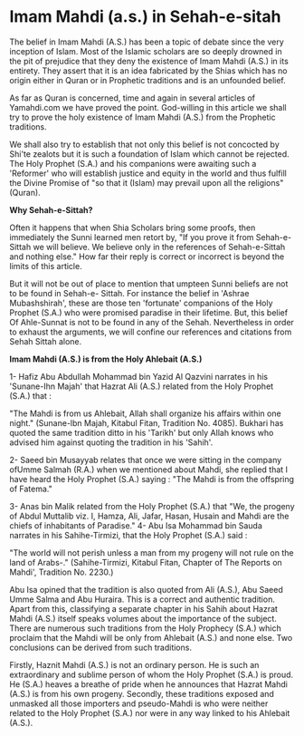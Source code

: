 Imam Mahdi (a.s.) in Sehah-e-sitah
==================================

The belief in Imam Mahdi (A.S.) has been a topic of debate since the
very inception of Islam. Most of the Islamic scholars are so deeply
drowned in the pit of prejudice that they deny the existence of Imam
Mahdi (A.S.) in its entirety. They assert that it is an idea fabricated
by the Shias which has no origin either in Quran or in Prophetic
traditions and is an unfounded belief.

As far as Quran is concerned, time and again in several articles of
Yamahdi.com we have proved the point. God-willing in this article we
shall try to prove the holy existence of Imam Mahdi (A.S.) from the
Prophetic traditions.

We shall also try to establish that not only this belief is not
concocted by Shi'te zealots but it is such a foundation of Islam which
cannot be rejected. The Holy Prophet (S.A.) and his companions were
awaiting such a 'Reformer' who will establish justice and equity in the
world and thus fulfill the Divine Promise of "so that it (Islam) may
prevail upon all the religions" (Quran).

**Why Sehah-e-Sittah?**

Often it happens that when Shia Scholars bring some proofs, then
immediately the Sunni learned men retort by, "If you prove it from
Sehah-e-Sittah we will believe. We believe only in the references of
Sehah-e-Sittah and nothing else." How far their reply is correct or
incorrect is beyond the limits of this article.

But it will not be out of place to mention that umpteen Sunni beliefs
are not to be found in Sehah-e- Sittah. For instance the belief in
'Ashrae Mubashshirah', these are those ten 'fortunate' companions of the
Holy Prophet (S.A.) who were promised paradise in their lifetime. But,
this belief Of Ahle-Sunnat is not to be found in any of the Sehah.
Nevertheless in order to exhaust the arguments, we will confine our
references and citations from Sehah Sittah alone.


**Imam Mahdi (A.S.) is from the Holy Ahlebait (A.S.)**

1- Hafiz Abu Abdullah Mohammad bin Yazid Al Qazvini narrates in his
'Sunane-Ihn Majah' that Hazrat Ali (A.S.) related from the Holy Prophet
(S.A.) that :

"The Mahdi is from us Ahlebait, Allah shall organize his affairs within
one night." (Sunane-lbn Majah, Kitabul Fitan, Tradition No. 4085).
Bukhari has quoted the same tradition ditto in his 'Tarikh' but only
Allah knows who advised him against quoting the tradition in his
'Sahih'.

2- Saeed bin Musayyab relates that once we were sitting in the company
ofUmme Salmah (R.A.) when we mentioned about Mahdi, she replied that I
have heard the Holy Prophet (S.A.) saying : "The Mahdi is from the
offspring of Fatema."

3- Anas bin Malik related from the Holy Prophet (S.A.) that "We, the
progeny of Abdul Muttalib viz. I, Hamza, Ali, Jafar, Hasan, Husain and
Mahdi are the chiefs of inhabitants of Paradise." 4- Abu Isa Mohammad
bin Sauda narrates in his Sahihe-Tirmizi, that the Holy Prophet (S.A.)
said :

"The world will not perish unless a man from my progeny will not rule
on the land of Arabs-." (Sahihe-Tirmizi, Kitabul Fitan, Chapter of The
Reports on Mahdi', Tradition No. 2230.)

Abu Isa opined that the tradition is also quoted from Ali (A.S.), Abu
Saeed Umme Salma and Abu Huraira. This is a correct and authentic
tradition. Apart from this, classifying a separate chapter in his Sahih
about Hazrat Mahdi (A.S.) itself speaks volumes about the importance of
the subject. There are numerous such traditions from the Holy Prophecy
(S.A.) which proclaim that the Mahdi will be only from Ahlebait (A.S.)
and none else. Two conclusions can be derived from such traditions.

Firstly, Haznit Mahdi (A.S.) is not an ordinary person. He is such an
extraordinary and sublime person of whom the Holy Prophet (S.A.) is
proud. He (S.A.) heaves a breathe of pride when he announces that Hazrat
Mahdi (A.S.) is from his own progeny. Secondly, these traditions exposed
and unmasked all those importers and pseudo-Mahdi is who were neither
related to the Holy Prophet (S.A.) nor were in any way linked to his
Ahlebait (A.S.).


